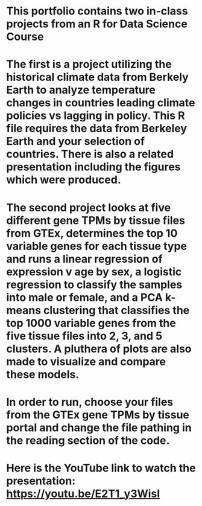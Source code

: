 # This portfolio contains two in-class projects from an R for Data Science Course

# The first is a project utilizing the historical climate data from Berkely Earth to analyze temperature changes in countries leading climate policies vs lagging in policy. This R file requires the data from Berkeley Earth and your selection of countries. There is also a related presentation including the figures which were produced.

# The second project looks at five different gene TPMs by tissue files from GTEx, determines the top 10 variable genes for each tissue type and runs a linear regression of expression v age by sex, a logistic regression to classify the samples into male or female, and a PCA k-means clustering that classifies the top 1000 variable genes from the five tissue files into 2, 3, and 5 clusters. A pluthera of plots are also made to visualize and compare these models.

# In order to run, choose your files from the GTEx gene TPMs by tissue portal and change the file pathing in the reading section of the code.

# Here is the YouTube link to watch the presentation: https://youtu.be/E2T1_y3WisI
